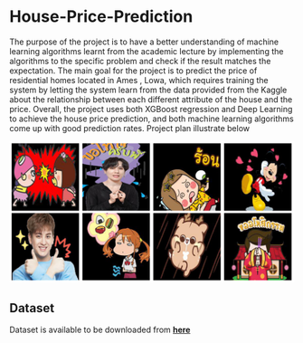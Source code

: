 # House-Price-Prediction
The purpose of the project is to have a better understanding of machine learning algorithms learnt from the academic lecture by implementing the algorithms to the specific problem and check if the result matches the expectation. The main goal for the project is to predict the price of residential homes located in Ames , Lowa, which requires training the system by letting the system learn from the data provided from the Kaggle about the relationship between each different attribute of the house and the price. Overall, the project uses both XGBoost regression and Deep Learning to achieve the house price prediction, and both machine learning algorithms come up with good prediction rates. Project plan illustrate below

<img src="https://github.com/Suchawit/Generate-LineSticker/blob/main/Img/Sample_sticker.PNG" width="1000px"/>


## Dataset

Dataset is available to be downloaded from [**here**](https://www.kaggle.com/c/house-prices-advanced-regression-techniques)
